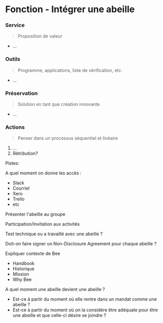# Fonction - Intégrer une abeille
### Service
> Proposition de valeur
- ...
### Outils
> Programme, applications, liste de vérification, etc.
- ...
### Préservation
> Solution en tant que création innovante
- ...
### Actions
> Penser dans un processus séquentiel et linéaire
1. ...
1. Rétribution?


Pistes:

A quel moment on donne les accès :
- Slack
- Courriel
- Xero
- Trello
- etc

Présenter l'abeille au groupe

Participation/Invitation aux activités

Test technique ou a travaillé avec une abeille ?

Doit-on faire signer un Non-Disclosure Agreement pour chaque abeille ?

Expliquer contexte de Bee
- Handbook
- Historique
- Mission
- Why Bee

A quel moment une abeille devient une abeille ?
- Est-ce à partir du moment où elle rentre dans un mandat comme une abeille ?
- Est-ce à partir du moment où on la considère être adéquate pour être une abeille et que celle-ci désire se joindre ?